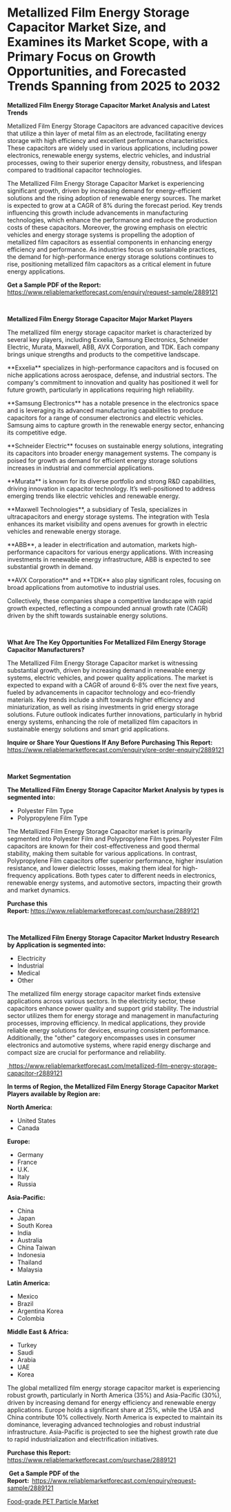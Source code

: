 <p><h1>Metallized Film Energy Storage Capacitor Market Size, and Examines its Market Scope, with a Primary Focus on Growth Opportunities, and Forecasted Trends Spanning from 2025 to 2032</h1></p><p><strong>Metallized Film Energy Storage Capacitor Market Analysis and Latest Trends</strong></p>
<p><p>Metallized Film Energy Storage Capacitors are advanced capacitive devices that utilize a thin layer of metal film as an electrode, facilitating energy storage with high efficiency and excellent performance characteristics. These capacitors are widely used in various applications, including power electronics, renewable energy systems, electric vehicles, and industrial processes, owing to their superior energy density, robustness, and lifespan compared to traditional capacitor technologies.</p><p>The Metallized Film Energy Storage Capacitor Market is experiencing significant growth, driven by increasing demand for energy-efficient solutions and the rising adoption of renewable energy sources. The market is expected to grow at a CAGR of 8% during the forecast period. Key trends influencing this growth include advancements in manufacturing technologies, which enhance the performance and reduce the production costs of these capacitors. Moreover, the growing emphasis on electric vehicles and energy storage systems is propelling the adoption of metallized film capacitors as essential components in enhancing energy efficiency and performance. As industries focus on sustainable practices, the demand for high-performance energy storage solutions continues to rise, positioning metallized film capacitors as a critical element in future energy applications.</p></p>
<p><strong>Get a Sample PDF of the Report:&nbsp;</strong> <a href="https://www.reliablemarketforecast.com/enquiry/request-sample/2889121?utm_campaign=3139&utm_medium=2&utm_source=Github&utm_content=ia&utm_term=14032025&utm_id=metallized-film-energy-storage-capacitor">https://www.reliablemarketforecast.com/enquiry/request-sample/2889121</a></p>
<p>&nbsp;</p>
<p><strong>Metallized Film Energy Storage Capacitor Major Market Players</strong></p>
<p><p>The metallized film energy storage capacitor market is characterized by several key players, including Exxelia, Samsung Electronics, Schneider Electric, Murata, Maxwell, ABB, AVX Corporation, and TDK. Each company brings unique strengths and products to the competitive landscape.</p><p>**Exxelia** specializes in high-performance capacitors and is focused on niche applications across aerospace, defense, and industrial sectors. The company's commitment to innovation and quality has positioned it well for future growth, particularly in applications requiring high reliability. </p><p>**Samsung Electronics** has a notable presence in the electronics space and is leveraging its advanced manufacturing capabilities to produce capacitors for a range of consumer electronics and electric vehicles. Samsung aims to capture growth in the renewable energy sector, enhancing its competitive edge.</p><p>**Schneider Electric** focuses on sustainable energy solutions, integrating its capacitors into broader energy management systems. The company is poised for growth as demand for efficient energy storage solutions increases in industrial and commercial applications.</p><p>**Murata** is known for its diverse portfolio and strong R&D capabilities, driving innovation in capacitor technology. It’s well-positioned to address emerging trends like electric vehicles and renewable energy.</p><p>**Maxwell Technologies**, a subsidiary of Tesla, specializes in ultracapacitors and energy storage systems. The integration with Tesla enhances its market visibility and opens avenues for growth in electric vehicles and renewable energy storage.</p><p>**ABB**, a leader in electrification and automation, markets high-performance capacitors for various energy applications. With increasing investments in renewable energy infrastructure, ABB is expected to see substantial growth in demand.</p><p>**AVX Corporation** and **TDK** also play significant roles, focusing on broad applications from automotive to industrial uses. </p><p>Collectively, these companies shape a competitive landscape with rapid growth expected, reflecting a compounded annual growth rate (CAGR) driven by the shift towards sustainable energy solutions.</p></p>
<p>&nbsp;</p>
<p><strong>What Are The Key Opportunities For Metallized Film Energy Storage Capacitor Manufacturers?</strong></p>
<p><p>The Metallized Film Energy Storage Capacitor market is witnessing substantial growth, driven by increasing demand in renewable energy systems, electric vehicles, and power quality applications. The market is expected to expand with a CAGR of around 6-8% over the next five years, fueled by advancements in capacitor technology and eco-friendly materials. Key trends include a shift towards higher efficiency and miniaturization, as well as rising investments in grid energy storage solutions. Future outlook indicates further innovations, particularly in hybrid energy systems, enhancing the role of metallized film capacitors in sustainable energy solutions and smart grid applications.</p></p>
<p><strong>Inquire or Share Your Questions If Any Before Purchasing This Report:</strong> <a href="https://www.reliablemarketforecast.com/enquiry/pre-order-enquiry/2889121?utm_campaign=3139&utm_medium=2&utm_source=Github&utm_content=ia&utm_term=14032025&utm_id=metallized-film-energy-storage-capacitor">https://www.reliablemarketforecast.com/enquiry/pre-order-enquiry/2889121</a></p>
<p>&nbsp;</p>
<p><strong>Market Segmentation</strong></p>
<p><strong>The Metallized Film Energy Storage Capacitor Market Analysis by types is segmented into:</strong></p>
<p><ul><li>Polyester Film Type</li><li>Polypropylene Film Type</li></ul></p>
<p><p>The Metallized Film Energy Storage Capacitor market is primarily segmented into Polyester Film and Polypropylene Film types. Polyester Film capacitors are known for their cost-effectiveness and good thermal stability, making them suitable for various applications. In contrast, Polypropylene Film capacitors offer superior performance, higher insulation resistance, and lower dielectric losses, making them ideal for high-frequency applications. Both types cater to different needs in electronics, renewable energy systems, and automotive sectors, impacting their growth and market dynamics.</p></p>
<p><strong>Purchase this Report:&nbsp;</strong><a href="https://www.reliablemarketforecast.com/purchase/2889121?utm_campaign=3139&utm_medium=2&utm_source=Github&utm_content=ia&utm_term=14032025&utm_id=metallized-film-energy-storage-capacitor">https://www.reliablemarketforecast.com/purchase/2889121</a></p>
<p>&nbsp;</p>
<p><strong>The Metallized Film Energy Storage Capacitor Market Industry Research by Application is segmented into:</strong></p>
<p><ul><li>Electricity</li><li>Industrial</li><li>Medical</li><li>Other</li></ul></p>
<p><p>The metallized film energy storage capacitor market finds extensive applications across various sectors. In the electricity sector, these capacitors enhance power quality and support grid stability. The industrial sector utilizes them for energy storage and management in manufacturing processes, improving efficiency. In medical applications, they provide reliable energy solutions for devices, ensuring consistent performance. Additionally, the "other" category encompasses uses in consumer electronics and automotive systems, where rapid energy discharge and compact size are crucial for performance and reliability.</p></p>
<p><a href="https://www.reliablemarketforecast.com/metallized-film-energy-storage-capacitor-r2889121?utm_campaign=3139&utm_medium=2&utm_source=Github&utm_content=ia&utm_term=14032025&utm_id=metallized-film-energy-storage-capacitor">&nbsp;https://www.reliablemarketforecast.com/metallized-film-energy-storage-capacitor-r2889121</a></p>
<p><strong>In terms of Region, the Metallized Film Energy Storage Capacitor Market Players available by Region are:</strong></p>
<p>
    <p> <strong> North America: </strong>
        <ul>
            <li>United States</li>
            <li>Canada</li>
        </ul>
        </p> 
    <p> <strong> Europe: </strong>
        <ul>
            <li>Germany</li>
            <li>France</li>
            <li>U.K.</li>
            <li>Italy</li>
            <li>Russia</li>
        </ul>
        </p> 
    <p> <strong> Asia-Pacific: </strong>
        <ul>
            <li>China</li>
            <li>Japan</li>
            <li>South Korea</li>
            <li>India</li>
            <li>Australia</li>
            <li>China Taiwan</li>
            <li>Indonesia</li>
            <li>Thailand</li>
            <li>Malaysia</li>
        </ul>
        </p> 
    <p> <strong> Latin America: </strong>
        <ul>
            <li>Mexico</li>
            <li>Brazil</li>
            <li>Argentina Korea</li>
            <li>Colombia</li>
        </ul>
        </p> 
    <p> <strong> Middle East & Africa: </strong>
        <ul>
            <li>Turkey</li>
            <li>Saudi</li>
            <li>Arabia</li>
            <li>UAE</li>
            <li>Korea</li>
        </ul>
    </p>
    </p>
<p><p>The global metallized film energy storage capacitor market is experiencing robust growth, particularly in North America (35%) and Asia-Pacific (30%), driven by increasing demand for energy efficiency and renewable energy applications. Europe holds a significant share at 25%, while the USA and China contribute 10% collectively. North America is expected to maintain its dominance, leveraging advanced technologies and robust industrial infrastructure. Asia-Pacific is projected to see the highest growth rate due to rapid industrialization and electrification initiatives.</p></p>
<p><strong>Purchase this Report: </strong><a href="https://www.reliablemarketforecast.com/purchase/2889121?utm_campaign=3139&utm_medium=2&utm_source=Github&utm_content=ia&utm_term=14032025&utm_id=metallized-film-energy-storage-capacitor">https://www.reliablemarketforecast.com/purchase/2889121</a></p>
<p>&nbsp;<strong>Get a Sample PDF of the Report:&nbsp;&nbsp;</strong><a href="https://www.reliablemarketforecast.com/enquiry/request-sample/2889121?utm_campaign=3139&utm_medium=2&utm_source=Github&utm_content=ia&utm_term=14032025&utm_id=metallized-film-energy-storage-capacitor">https://www.reliablemarketforecast.com/enquiry/request-sample/2889121</a></p>
<p><strong></strong></p>
<p><p><a href="https://github.com/ziwersekos/Market-Research-Report-List-1/blob/main/food-grade-pet-particle-market.md?utm_campaign=3139&utm_medium=2&utm_source=Github&utm_content=ia&utm_term=14032025&utm_id=metallized-film-energy-storage-capacitor">Food-grade PET Particle Market</a></p></p>